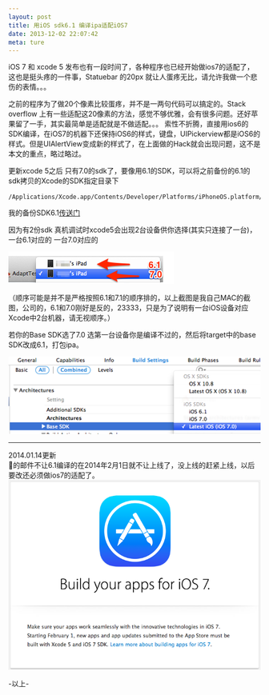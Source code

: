 ```yaml
---
layout: post
title: 用iOS sdk6.1 编译ipa适配iOS7
date: 2013-12-02 22:07:42
meta: ture
---
```


iOS 7 和 xcode 5 发布也有一段时间了，各种程序也已经开始做ios7的适配了，这也是挺头疼的一件事，Statuebar 的20px 就让人蛋疼无比，请允许我做一个悲伤的表情。。。

之前的程序为了做20个像素比较蛋疼，并不是一两句代码可以搞定的。Stack overflow 上有一些适配这20像素的方法，感觉不够优雅，会有很多问题。还好苹果留了一手，其实最简单是适配就是不做适配。。。 索性不折腾，直接用ios6的SDK编译，在iOS7的机器下还保持iOS6的样式，键盘，UIPickerview都是iOS6的样式。但是UIAlertView变成新的样式了，在上面做的Hack就会出现问题，这不是本文的重点，略过略过。

更新xcode 5之后 只有7.0的sdk了，要像用6.1的SDK，可以将之前备份的6.1的sdk拷贝的Xcode的SDK指定目录下

```
/Applications/Xcode.app/Contents/Developer/Platforms/iPhoneOS.platform/Developer/SDKs/iPhoneOS6.1.sdk 
```

我的备份SDK6.1[传送门](http://pan.baidu.com/s/1jAVfn)

因为有2份sdk 真机调试时xcode5会出现2台设备供你选择(其实只连接了一台)， 一台6.1对应的 一台7.0对应的

![](../images/blog-images/2013-12-02/sdk_devices.png)

（顺序可能是并不是严格按照6.1和7.1的顺序排的，以上截图是我自己MAC的截图，公司的，6.1和7.0刚好是反的，23333，只是为了说明有一台iOS设备对应Xcode中2台机器，请无视顺序。）

若你的Base SDK选了7.0 选第一台设备你是编译不过的，然后将target中的base SDK改成6.1，打包ipa。

![](../images/blog-images/2013-12-02/base_sdk.png)

---
2014.01.14更新   
的邮件不让6.1编译的在2014年2月1日就不让上线了，没上线的赶紧上线，以后要改还必须做ios7的适配了。
![](../images/blog-images/2013-12-02/submitted_denied.png)

-以上-